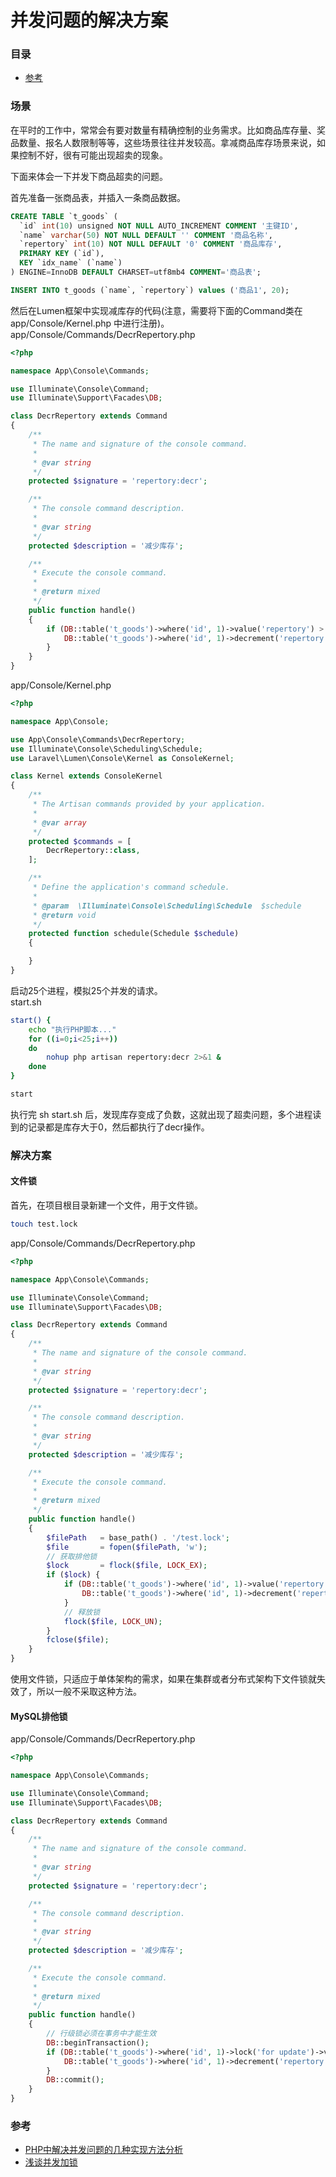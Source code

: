 # 并发问题的解决方案

### 目录
- [参考](#参考)

### 场景
在平时的工作中，常常会有要对数量有精确控制的业务需求。比如商品库存量、奖品数量、报名人数限制等等，这些场景往往并发较高。拿减商品库存场景来说，如果控制不好，很有可能出现超卖的现象。  

下面来体会一下并发下商品超卖的问题。  

首先准备一张商品表，并插入一条商品数据。
```sql
CREATE TABLE `t_goods` (
  `id` int(10) unsigned NOT NULL AUTO_INCREMENT COMMENT '主键ID',
  `name` varchar(50) NOT NULL DEFAULT '' COMMENT '商品名称',
  `repertory` int(10) NOT NULL DEFAULT '0' COMMENT '商品库存',
  PRIMARY KEY (`id`),
  KEY `idx_name` (`name`)
) ENGINE=InnoDB DEFAULT CHARSET=utf8mb4 COMMENT='商品表';

INSERT INTO t_goods (`name`, `repertory`) values ('商品1', 20);
```

然后在Lumen框架中实现减库存的代码(注意，需要将下面的Command类在 app/Console/Kernel.php 中进行注册)。  
app/Console/Commands/DecrRepertory.php
```php
<?php

namespace App\Console\Commands;

use Illuminate\Console\Command;
use Illuminate\Support\Facades\DB;

class DecrRepertory extends Command
{
    /**
     * The name and signature of the console command.
     *
     * @var string
     */
    protected $signature = 'repertory:decr';

    /**
     * The console command description.
     *
     * @var string
     */
    protected $description = '减少库存';

    /**
     * Execute the console command.
     *
     * @return mixed
     */
    public function handle()
    {
        if (DB::table('t_goods')->where('id', 1)->value('repertory') > 0) {
            DB::table('t_goods')->where('id', 1)->decrement('repertory');
        }
    }
}
```
app/Console/Kernel.php
```php
<?php

namespace App\Console;

use App\Console\Commands\DecrRepertory;
use Illuminate\Console\Scheduling\Schedule;
use Laravel\Lumen\Console\Kernel as ConsoleKernel;

class Kernel extends ConsoleKernel
{
    /**
     * The Artisan commands provided by your application.
     *
     * @var array
     */
    protected $commands = [
        DecrRepertory::class,
    ];

    /**
     * Define the application's command schedule.
     *
     * @param  \Illuminate\Console\Scheduling\Schedule  $schedule
     * @return void
     */
    protected function schedule(Schedule $schedule)
    {

    }
}
```

启动25个进程，模拟25个并发的请求。  
start.sh
```bash
start() {
    echo "执行PHP脚本..."
    for ((i=0;i<25;i++))
    do
        nohup php artisan repertory:decr 2>&1 &
    done
}

start
```
执行完 sh start.sh 后，发现库存变成了负数，这就出现了超卖问题，多个进程读到的记录都是库存大于0，然后都执行了decr操作。  

### 解决方案
#### 文件锁
首先，在项目根目录新建一个文件，用于文件锁。
```bash
touch test.lock
```
app/Console/Commands/DecrRepertory.php
```php
<?php

namespace App\Console\Commands;

use Illuminate\Console\Command;
use Illuminate\Support\Facades\DB;

class DecrRepertory extends Command
{
    /**
     * The name and signature of the console command.
     *
     * @var string
     */
    protected $signature = 'repertory:decr';

    /**
     * The console command description.
     *
     * @var string
     */
    protected $description = '减少库存';

    /**
     * Execute the console command.
     *
     * @return mixed
     */
    public function handle()
    {
        $filePath   = base_path() . '/test.lock';
        $file       = fopen($filePath, 'w');
        // 获取排他锁
        $lock       = flock($file, LOCK_EX);
        if ($lock) {
            if (DB::table('t_goods')->where('id', 1)->value('repertory') > 0) {
                DB::table('t_goods')->where('id', 1)->decrement('repertory');
            }
            // 释放锁
            flock($file, LOCK_UN);
        }
        fclose($file);
    }
}
```
使用文件锁，只适应于单体架构的需求，如果在集群或者分布式架构下文件锁就失效了，所以一般不采取这种方法。

#### MySQL排他锁
app/Console/Commands/DecrRepertory.php
```php
<?php

namespace App\Console\Commands;

use Illuminate\Console\Command;
use Illuminate\Support\Facades\DB;

class DecrRepertory extends Command
{
    /**
     * The name and signature of the console command.
     *
     * @var string
     */
    protected $signature = 'repertory:decr';

    /**
     * The console command description.
     *
     * @var string
     */
    protected $description = '减少库存';

    /**
     * Execute the console command.
     *
     * @return mixed
     */
    public function handle()
    {
        // 行级锁必须在事务中才能生效
        DB::beginTransaction();
        if (DB::table('t_goods')->where('id', 1)->lock('for update')->value('repertory') > 0) {
            DB::table('t_goods')->where('id', 1)->decrement('repertory');
        }
        DB::commit();
    }
}
```

#### 


### 参考
- [PHP中解决并发问题的几种实现方法分析](http://m.hechaku.com/arcitle/20189453.html)
- [浅谈并发加锁](https://learnku.com/articles/39244)